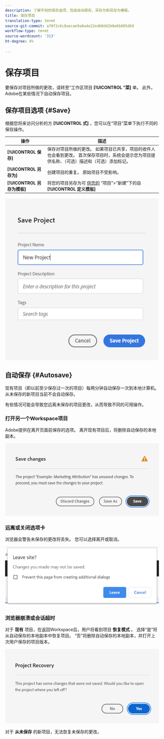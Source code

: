 ```yaml
---
description: 了解不同的保存选项，包括自动保存、另存为和另存为模板。
title: 保存项目
translation-type: tm+mt
source-git-commit: a70f2c6c8aecae9a8a4e22e460dd2b8e6b885db9
workflow-type: tm+mt
source-wordcount: '313'
ht-degree: 4%

---
```


# 保存项目

要保存对项目所做的更改，请转至“工作区项目 **[!UICONTROL ”菜]** 单。 此外，Adobe在某些情况下自动保存项目。

## 保存项目选项 {#Save}

根据您将来访问分析的方 **[!UICONTROL 式]** ，您可以在“项目”菜单下执行不同的保存操作。

| 操作 | 描述 |
|---|---| 
| **[!UICONTROL 保存]** | 保存对项目所做的更改。 如果项目已共享，项目的收件人也会看到更改。 首次保存项目时，系统会提示您为项目提供名称、（可选）描述和（可选）添加标记。 |
| **[!UICONTROL 另存为]** | 创建项目的重复。 原始项目不受影响。 |
| **[!UICONTROL 另存为模板]** | 将您的项目另存为可 [供您的](https://docs.adobe.com/content/help/zh-Hans/analytics/analyze/analysis-workspace/build-workspace-project/starter-projects.html) “项目”>“新建”下的自 **[!UICONTROL 定义模板]** |

![](assets/save-project.png)

## 自动保存 {#Autosave}

现有项目（即以前至少保存过一次的项目）每两分钟自动保存一次到本地计算机。 从未保存的新项目当前不会自动保存。

有些情况可能会导致您远离未保存的项目更改，从而导致不同的可用操作。

### 打开另一个Workspace项目

Adobe提供在离开页面前保存的选项。 离开现有项目后，将删除自动保存的本地副本。

![](assets/existing-save.png)

### 远离或关闭选项卡

浏览器会警告未保存的更改将丢失。 您可以选择离开或取消。

![](assets/browser-image.png)

### 浏览器崩溃或会话超时

对于 **现有** 项目，在返回Workspace后，用户将看到项目 **恢复模式** 。 选择“是”将从自动保存的本地副本中恢复项目。 “否”将删除自动保存的本地副本，并打开上次用户保存的项目版本。

![](assets/project-recovery.png)

对于 **从未保存** 的新项目，无法恢复未保存的更改。